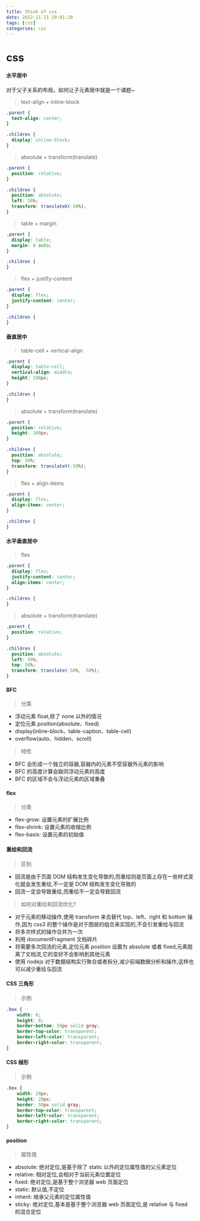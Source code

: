 ```yaml
---
title: think of css
date: 2022-11-21 20:01:20
tags: [css]
categories: css
---
```


# css

#### 水平居中

对于父子关系的布局，如何让子元素居中就是一个课题~

> text-align + inline-block

  ```css
  .parent {
    text-align: center;
}

.children {
    display: inline-block;
}
  ```

> absolute + transform(translate)

  ```css
  .parent {
    position: relative;
}

.children {
    position: absolute;
    left: 50%;
    transform: translateX(-50%);
}
  ```

> table + margin

  ```css
  .parent {
    display: table;
    margin: 0 auto;
}

.children {
}
  ```

> flex + justify-content

  ```css
  .parent {
    display: flex;
    justify-content: center;
}

.children {
}
  ```

#### 垂直居中

> table-cell + vertical-align

  ```css
  .parent {
    display: table-cell;
    vertical-align: middle;
    height: 100px;
}

.children {
}
  ```

> absolute + transform(translate)

  ```css
  .parent {
    position: relative;
    height: 100px;
}

.children {
    position: absolute;
    top: 50%;
    transform: translateY(-50%);
}
  ```

> flex + align-items

  ```css
  .parent {
    display: flex;
    align-items: center;
}

.children {
}
  ```

#### 水平垂直居中

> flex

  ```css
  .parent {
    display: flex;
    justify-content: center;
    align-items: center;
}

.children {
}
  ```

> absolute + transform(translate)

  ```css
  .parent {
    position: relative;
}

.children {
    position: absolute;
    left: 50%;
    top: 50%;
    transform: translate(-50%, -50%);
}
  ```

#### BFC

> 分类

- 浮动元素 float,除了 none 以外的情况
- 定位元素 position(absolute、fixed)
- display(inline-block、table-caption、table-cell)
- overflow(auto、hidden、scroll)

> 特性

- BFC 会形成一个独立的容器,容器内的元素不受容器外元素的影响
- BFC 的高度计算会联同浮动元素的高度
- BFC 的区域不会与浮动元素的区域重叠

#### flex

> 分类

- flex-grow: 设置元素的扩展比例
- flex-shrink: 设置元素的收缩比例
- flex-basis: 设置元素的初始值

#### 重绘和回流

> 区别

- 回流是由于页面 DOM 结构发生变化导致的,而重绘则是页面上存在一些样式变化就会发生重绘,不一定是 DOM 结构发生变化导致的
- 回流一定会导致重绘,而重绘不一定会导致回流

> 如何对重绘和回流优化?

- 对于元素的移动操作,使用 transform 来去替代 top、left、right 和 bottom 操作,因为 css3 的整个操作是对于图层的组合来实现的,不会引发重绘与回流
- 将多次样式的操作合并为一次
- 利用 documentFragment 文档碎片
- 将需要多次回流的元素,定位元素 position 设置为 absolute 或者 fixed,元素脱离了文档流,它的变好不会影响到其他元素
- 使用 nodejs 对于数据结构实行聚合或者拆分,减少前端数据分析和操作,这样也可以减少重绘与回流

#### CSS 三角形

> 示例

```css
.box {
    width: 0;
    height: 0;
    border-bottom: 50px solid gray;
    border-top-color: transparent;
    border-left-color: transparent;
    border-right-color: transparent;
}
```

#### CSS 梯形

> 示例

```css
.box {
    width: 20px;
    height: 20px;
    border: 50px solid gray;
    border-top-color: transparent;
    border-left-color: transparent;
    border-right-color: transparent;
}
```

#### position

> 属性值

  - absolute: 绝对定位,是基于除了 static 以外的定位属性值的父元素定位
  - relative: 相对定位,会相对于当前元素位置定位
  - fixed: 绝对定位,是基于整个浏览器 web 页面定位
  - static: 默认值,不定位
  - inherit: 继承父元素的定位属性值
  - sticky: 绝对定位,基本是基于整个浏览器 web 页面定位,是 relative 与 fixed 的混合定位

